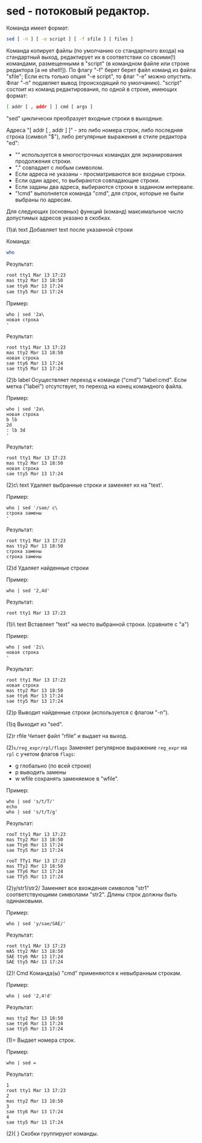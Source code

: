 # sed - потоковый редактор.
Команда имеет формат:

```bash
sed [ -n ] [ -e script ] [ -f sfile ] [ files ]
```

Команда копирует файлы (по умолчанию со стандартного входа) на стандартный выход, редактирует их в соответствии со своими(!) командами, размещенными в "script" (в командном файле или строке редактора [а не shell!]). По флагу "-f" берет берет файл команд из файла "sfile"; Если есть только опция "-e script", то флаг "-e" можно опустить. Флаг "-n" подавляет вывод (происходящий по умолчанию). "script" состоит из команд редактирования, по одной в строке, имеющих формат:

```bash
[ addr [ , addr ] ] cmd [ args ]
```
"sed" циклически преобразует входные строки в выходные.

Адреса "[ addr [ , addr ] ]" - это либо номера строк, либо последняя строка (символ "$"), либо регулярные выражения в стиле редактора "ed":

- "\" используется в многострочных командах для экранирования продолжения строки.
- "." совпадает с любым символом.
- Если адреса не указаны - просматриваются все входные строки.
- Если один адрес, то выбираются совпадающие строки.
- Если заданы два адреса, выбираются строки в заданном интервале.
- "!cmd" выполняется команда "cmd", для строк, которые не были выбраны по адресам. 

Для следующих (основных) функций (команд) максимальное число допустимых адресов указано в скобках.

(1)a\ text Добавляет text после указанной строки

Команда:

``` bash
who
```
Результат:

```bash
root tty1 Mar 13 17:23
mas tty2 Mar 13 18:50
sae tty6 Mar 13 17:24
sae tty5 Mar 13 17:24
```
Пример:

```
who | sed '2a\
новая строка
'
```
Результат:

```
root tty1 Mar 13 17:23
mas tty2 Mar 13 18:50
новая строка
sae tty6 Mar 13 17:24
sae tty5 Mar 13 17:24
```
(2)b label Осуществляет переход к команде ("cmd") "label:cmd". Если метка ("label") отсутствует, то переход на конец командного файла.

Пример:

```
who | sed '2a\
новая строка
b lb
2d
: lb 3d
'
```
Результат:

```
root tty1 Mar 13 17:23
mas tty2 Mar 13 18:50
новая строка
sae tty5 Mar 13 17:24
```
(2)c\ text Удаляет выбранные строки и заменяет их на "text'.

Пример:

```
who | sed '/sae/ c\
cтрока замены
'
```
Результат:

```
root tty1 Mar 13 17:23
mas tty2 Mar 13 18:50
строка замены
строка замены
```
(2)d Удаляет найденные строки

Пример:

```
who | sed '2,4d'
```
Результат:

```
root tty1 Mar 13 17:23
```

(1)i\ text Вставляет "text" на место выбранной строки. (сравните с "a\")

Пример:

```
who | sed '2i\
новая строка
'
```
Результат:

```
root tty1 Mar 13 17:23
новая строка
mas tty2 Mar 13 18:50
sae tty6 Mar 13 17:24
sae tty5 Mar 13 17:24
```
(2)p Выводит найденные строки (используется с флагом "-n").

(1)q Выходит из "sed".

(2)r rfile Читает файл "rfile" и выдает на выход.

(2)`s/reg_expr/rpl/flags` Заменяет регулярное выражение `reg_expr` на `rpl` с учетом флагов `flags`:

- g   глобально (по всей строке)
- p   выводить замены
- w wfile     сохранять заменяемое в "wfile".

Пример:

```
who | sed 's/t/T/'
echo
who | sed 's/t/T/g'
```
Результат:

```
rooT tty1 Mar 13 17:23
mas Tty2 Mar 13 18:50
sae Tty6 Mar 13 17:24
sae Tty5 Mar 13 17:24

rooT TTy1 Mar 13 17:23
mas TTy2 Mar 13 18:50
sae TTy6 Mar 13 17:24
sae TTy5 Mar 13 17:24
```
(2)y/str1/str2/ Заменяет все вхождения символов "str1" соответствующими символами "str2". Длины строк должны быть одинаковыми.

Пример:

```
who | sed 'y/sae/SAE/'

```
Результат:

```
root tty1 MAr 13 17:23
mAS tty2 MAr 13 18:50
SAE tty6 MAr 13 17:24
SAE tty5 MAr 13 17:24
```
(2)! Cmd Команда(ы) "cmd" применяются к невыбранным строкам.

Пример:

```
who | sed '2,4!d'
```
Результат:

```
mas tty2 Mar 13 18:50
sae tty6 Mar 13 17:24
sae tty5 Mar 13 17:24
```
(1)= Выдает номера строк.

Пример:

```
who | sed =

```
Результат:

```
1
root tty1 Mar 13 17:23
2
mas tty2 Mar 13 18:50
3
sae tty6 Mar 13 17:24
4
sae tty5 Mar 13 17:24
```
(2){ } Скобки группируют команды. 

